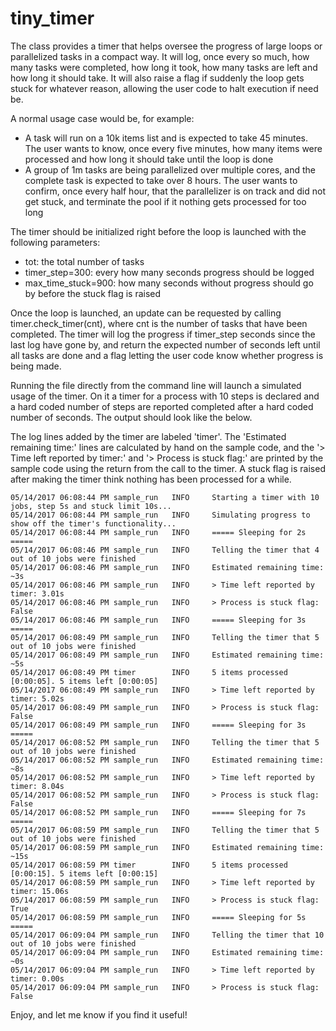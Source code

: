 # tiny_timer
The class provides a timer that helps oversee the progress of large loops or parallelized tasks in a compact way. It will log, once every so much, how many tasks were completed, how long it took, how many tasks are left and how long it should take. It will also raise a flag if suddenly the loop gets stuck for whatever reason, allowing the user code to halt execution if need be.

A normal usage case would be, for example:
- A task will run on a 10k items list and is expected to take 45 minutes. The user wants to know, once every five minutes, how many items were processed and how long it should take until the loop is done
- A group of 1m tasks are being parallelized over multiple cores, and the complete task is expected to take over 8 hours. The user wants to confirm, once every half hour, that the parallelizer is on track and did not get stuck, and terminate the pool if it nothing gets processed for too long

The timer should be initialized right before the loop is launched with the following parameters:
- tot: the total number of tasks
- timer_step=300: every how many seconds progress should be logged
- max_time_stuck=900: how many seconds without progress should go by before the stuck flag is raised

Once the loop is launched, an update can be requested by calling timer.check_timer(cnt), where cnt is the number of tasks that have been completed. The timer will log the progress if timer_step seconds since the last log have gone by, and return the expected number of seconds left until all tasks are done and a flag letting the user code know whether progress is being made.

Running the file directly from the command line will launch a simulated usage of the timer. On it a timer for a process with 10 steps is declared and a hard coded number of steps are reported completed after a hard coded number of seconds. The output should look like the below.

The log lines added by the timer are labeled 'timer'. The 'Estimated remaining time:' lines are calculated by hand on the sample code, and the '> Time left reported by timer:' and '> Process is stuck flag:' are printed by the sample code using the return from the call to the timer. A stuck flag is raised after making the timer think nothing has been processed for a while.
```
05/14/2017 06:08:44 PM sample_run   INFO     Starting a timer with 10 jobs, step 5s and stuck limit 10s...
05/14/2017 06:08:44 PM sample_run   INFO     Simulating progress to show off the timer's functionality...
05/14/2017 06:08:44 PM sample_run   INFO     ===== Sleeping for 2s =====
05/14/2017 06:08:46 PM sample_run   INFO     Telling the timer that 4 out of 10 jobs were finished
05/14/2017 06:08:46 PM sample_run   INFO     Estimated remaining time: ~3s
05/14/2017 06:08:46 PM sample_run   INFO     > Time left reported by timer: 3.01s
05/14/2017 06:08:46 PM sample_run   INFO     > Process is stuck flag: False
05/14/2017 06:08:46 PM sample_run   INFO     ===== Sleeping for 3s =====
05/14/2017 06:08:49 PM sample_run   INFO     Telling the timer that 5 out of 10 jobs were finished
05/14/2017 06:08:49 PM sample_run   INFO     Estimated remaining time: ~5s
05/14/2017 06:08:49 PM timer        INFO     5 items processed [0:00:05]. 5 items left [0:00:05]
05/14/2017 06:08:49 PM sample_run   INFO     > Time left reported by timer: 5.02s
05/14/2017 06:08:49 PM sample_run   INFO     > Process is stuck flag: False
05/14/2017 06:08:49 PM sample_run   INFO     ===== Sleeping for 3s =====
05/14/2017 06:08:52 PM sample_run   INFO     Telling the timer that 5 out of 10 jobs were finished
05/14/2017 06:08:52 PM sample_run   INFO     Estimated remaining time: ~8s
05/14/2017 06:08:52 PM sample_run   INFO     > Time left reported by timer: 8.04s
05/14/2017 06:08:52 PM sample_run   INFO     > Process is stuck flag: False
05/14/2017 06:08:52 PM sample_run   INFO     ===== Sleeping for 7s =====
05/14/2017 06:08:59 PM sample_run   INFO     Telling the timer that 5 out of 10 jobs were finished
05/14/2017 06:08:59 PM sample_run   INFO     Estimated remaining time: ~15s
05/14/2017 06:08:59 PM timer        INFO     5 items processed [0:00:15]. 5 items left [0:00:15]
05/14/2017 06:08:59 PM sample_run   INFO     > Time left reported by timer: 15.06s
05/14/2017 06:08:59 PM sample_run   INFO     > Process is stuck flag: True
05/14/2017 06:08:59 PM sample_run   INFO     ===== Sleeping for 5s =====
05/14/2017 06:09:04 PM sample_run   INFO     Telling the timer that 10 out of 10 jobs were finished
05/14/2017 06:09:04 PM sample_run   INFO     Estimated remaining time: ~0s
05/14/2017 06:09:04 PM sample_run   INFO     > Time left reported by timer: 0.00s
05/14/2017 06:09:04 PM sample_run   INFO     > Process is stuck flag: False
```
Enjoy, and let me know if you find it useful!
